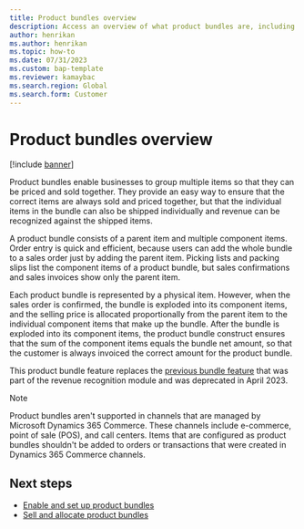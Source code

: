 ```yaml
---
title: Product bundles overview 
description: Access an overview of what product bundles are, including outlines on what product bundles consist of and how they're represented by physical items.
author: henrikan
ms.author: henrikan
ms.topic: how-to
ms.date: 07/31/2023
ms.custom: bap-template
ms.reviewer: kamaybac
ms.search.region: Global
ms.search.form: Customer
---
```


# Product bundles overview

[!include [banner](../includes/banner.md)]

Product bundles enable businesses to group multiple items so that they can be priced and sold together. They provide an easy way to ensure that the correct items are always sold and priced together, but that the individual items in the bundle can also be shipped individually and revenue can be recognized against the shipped items.

A product bundle consists of a parent item and multiple component items. Order entry is quick and efficient, because users can add the whole bundle to a sales order just by adding the parent item. Picking lists and packing slips list the component items of a product bundle, but sales confirmations and sales invoices show only the parent item.

Each product bundle is represented by a physical item. However, when the sales order is confirmed, the bundle is exploded into its component items, and the selling price is allocated proportionally from the parent item to the individual component items that make up the bundle. After the bundle is exploded into its component items, the product bundle construct ensures that the sum of the component items equals the bundle net amount, so that the customer is always invoiced the correct amount for the product bundle.

This product bundle feature replaces the [previous bundle feature](../../finance/accounts-receivable/rev-rec-bundles.md) that was part of the revenue recognition module and was deprecated in April 2023.

> [!NOTE]
> Product bundles aren't supported in channels that are managed by Microsoft Dynamics 365 Commerce. These channels include e-commerce, point of sale (POS), and call centers. Items that are configured as product bundles shouldn't be added to orders or transactions that were created in Dynamics 365 Commerce channels.

## Next steps

- [Enable and set up product bundles](product-bundles-setup.md)
- [Sell and allocate product bundles](product-bundles-use.md)
